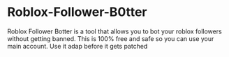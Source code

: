 # Roblox-Follower-B0tter
Roblox Follower Botter is a tool that allows you to bot your roblox followers without getting banned. This is 100% free and safe so you can use your main account. Use it adap before it gets patched
